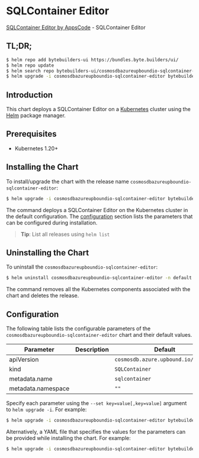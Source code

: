 # SQLContainer Editor

[SQLContainer Editor by AppsCode](https://byte.builders) - SQLContainer Editor

## TL;DR;

```bash
$ helm repo add bytebuilders-ui https://bundles.byte.builders/ui/
$ helm repo update
$ helm search repo bytebuilders-ui/cosmosdbazureupboundio-sqlcontainer-editor --version=v0.4.18
$ helm upgrade -i cosmosdbazureupboundio-sqlcontainer-editor bytebuilders-ui/cosmosdbazureupboundio-sqlcontainer-editor -n default --create-namespace --version=v0.4.18
```

## Introduction

This chart deploys a SQLContainer Editor on a [Kubernetes](http://kubernetes.io) cluster using the [Helm](https://helm.sh) package manager.

## Prerequisites

- Kubernetes 1.20+

## Installing the Chart

To install/upgrade the chart with the release name `cosmosdbazureupboundio-sqlcontainer-editor`:

```bash
$ helm upgrade -i cosmosdbazureupboundio-sqlcontainer-editor bytebuilders-ui/cosmosdbazureupboundio-sqlcontainer-editor -n default --create-namespace --version=v0.4.18
```

The command deploys a SQLContainer Editor on the Kubernetes cluster in the default configuration. The [configuration](#configuration) section lists the parameters that can be configured during installation.

> **Tip**: List all releases using `helm list`

## Uninstalling the Chart

To uninstall the `cosmosdbazureupboundio-sqlcontainer-editor`:

```bash
$ helm uninstall cosmosdbazureupboundio-sqlcontainer-editor -n default
```

The command removes all the Kubernetes components associated with the chart and deletes the release.

## Configuration

The following table lists the configurable parameters of the `cosmosdbazureupboundio-sqlcontainer-editor` chart and their default values.

|     Parameter      | Description |                    Default                     |
|--------------------|-------------|------------------------------------------------|
| apiVersion         |             | <code>cosmosdb.azure.upbound.io/v1beta1</code> |
| kind               |             | <code>SQLContainer</code>                      |
| metadata.name      |             | <code>sqlcontainer</code>                      |
| metadata.namespace |             | <code>""</code>                                |


Specify each parameter using the `--set key=value[,key=value]` argument to `helm upgrade -i`. For example:

```bash
$ helm upgrade -i cosmosdbazureupboundio-sqlcontainer-editor bytebuilders-ui/cosmosdbazureupboundio-sqlcontainer-editor -n default --create-namespace --version=v0.4.18 --set apiVersion=cosmosdb.azure.upbound.io/v1beta1
```

Alternatively, a YAML file that specifies the values for the parameters can be provided while
installing the chart. For example:

```bash
$ helm upgrade -i cosmosdbazureupboundio-sqlcontainer-editor bytebuilders-ui/cosmosdbazureupboundio-sqlcontainer-editor -n default --create-namespace --version=v0.4.18 --values values.yaml
```
